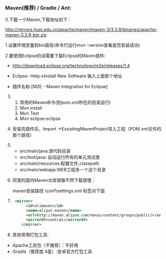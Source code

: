 ### Maven(推荐) / Gradle / Ant:

0.下载一个Maven,下载地址如下：

http://mirrors.hust.edu.cn/apache/maven/maven-3/3.3.9/binaries/apache-maven-3.3.9-bin.zip

1.设置环境变量到bin路径(命令行运行mvn -version查看是否安装成功)

2.要使用Eclipse的话需要下载Eclipse的Maven插件:

- http://download.eclipse.org/technology/m2e/releases/1.4
- Eclipse- Help->Install New Software 输入上面那个地址


- 插件名称:[M2E - Maven Integration for Eclipse]

3. 1. 常用的Maven命令(到pom.xml所在的目录运行)
   2. Mvn install
   3. Mvn Test
   4. Mvn eclipse:eclipse

4. 安装完插件后，Import ->ExsistingMavenProject导入工程（POM.xml文件的那个路径）

5. - src/main/java:源代码目录
   - src/test/java: 自动运行所有的单元测试类
   - src/main/resources:配置文件,classpath
   - src/main/webapp:WEB工程多一个这个目录

6. 阿里的国内Maven仓库镜像不然下载很慢：

   maven安装路径 \conf\settings.xml <mirrors>标签对下面

7. ```xml
    <mirror>
         <id>alimaven</id>
         <name>aliyun maven</name>
         <url>http://maven.aliyun.com/nexus/content/groups/public/</url>
         <mirrorOf>central</mirrorOf>        
       </mirror>
   ```

8. 其他常用打包工具:


- Apache工具包（不推荐）：不好用
- Gradle（推荐度 4星）:安卓官方打包工具